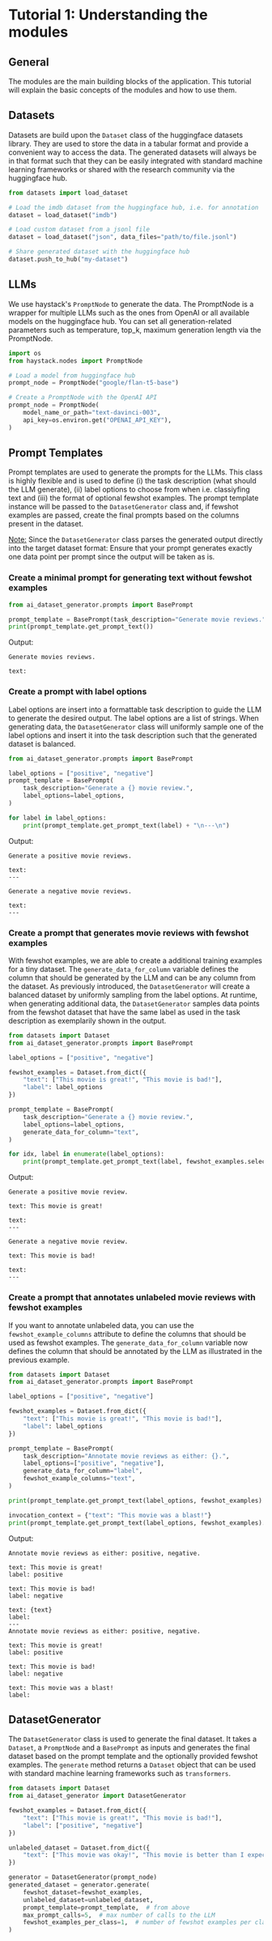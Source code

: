 # Tutorial 1: Understanding the modules

## General

The modules are the main building blocks of the application. This tutorial will explain the basic concepts of the 
modules and how to use them.

## Datasets

Datasets are build upon the `Dataset` class of the huggingface datasets library. They are used to store the data in a 
tabular format and provide a convenient way to access the data. The generated datasets will always be in that format such
that they can be easily integrated with standard machine learning frameworks or shared with the research community via 
the huggingface hub.

```python
from datasets import load_dataset

# Load the imdb dataset from the huggingface hub, i.e. for annotation
dataset = load_dataset("imdb")

# Load custom dataset from a jsonl file
dataset = load_dataset("json", data_files="path/to/file.jsonl")

# Share generated dataset with the huggingface hub
dataset.push_to_hub("my-dataset")
```

## LLMs
We use haystack's `PromptNode` to generate the data. The PromptNode is a wrapper for multiple LLMs such as the ones
from OpenAI or all available models on the huggingface hub. You can set all generation-related parameters such as 
temperature, top_k, maximum generation length via the PromptNode.

```python
import os
from haystack.nodes import PromptNode

# Load a model from huggingface hub
prompt_node = PromptNode("google/flan-t5-base")

# Create a PromptNode with the OpenAI API
prompt_node = PromptNode(
    model_name_or_path="text-davinci-003",
    api_key=os.environ.get("OPENAI_API_KEY"),
)
```

## Prompt Templates

Prompt templates are used to generate the prompts for the LLMs. This class is highly flexible and is used to define (i)
the task description (what should the LLM generate), (ii) label options to choose from when i.e. classiyfing text and 
(iii) the format of optional fewshot examples. The prompt template instance will be passed to the `DatasetGenerator` 
class and, if fewshot examples are passed, create the final prompts based on the columns present in the dataset.

<ins>Note:</ins> Since the `DatasetGenerator` class parses the generated output directly into the target dataset format: Ensure that
your prompt generates exactly one data point per prompt since the output will be taken as is.

### Create a minimal prompt for generating text without fewshot examples

```python
from ai_dataset_generator.prompts import BasePrompt

prompt_template = BasePrompt(task_description="Generate movie reviews.")
print(prompt_template.get_prompt_text())
```
Output:
```console
Generate movies reviews.

text: 
```

### Create a prompt with label options
Label options are insert into a formattable task description to guide the LLM to generate the desired output. The label 
options are a list of strings. When generating data, the `DatasetGenerator` class will uniformly sample
one of the label options and insert it into the task description such that the generated dataset is balanced.

```python
from ai_dataset_generator.prompts import BasePrompt

label_options = ["positive", "negative"]
prompt_template = BasePrompt(
    task_description="Generate a {} movie review.",
    label_options=label_options,
)

for label in label_options:
    print(prompt_template.get_prompt_text(label) + "\n---\n")
```
Output:
```console
Generate a positive movie reviews.

text:
---

Generate a negative movie reviews.

text: 
---
```

### Create a prompt that generates movie reviews with fewshot examples

With fewshot examples, we are able to create a additional training examples for a tiny dataset. The 
`generate_data_for_column` variable defines the column that should be generated by the LLM and can be any column from 
the dataset. As previously introduced, the `DatasetGenerator` will create a balanced dataset by uniformly sampling from 
the label options. At runtime, when generating additional data, the `DatasetGenerator` samples data points from the 
fewshot dataset that have the same label as used in the task description as exemplarily shown in the output.

```python
from datasets import Dataset
from ai_dataset_generator.prompts import BasePrompt

label_options = ["positive", "negative"]

fewshot_examples = Dataset.from_dict({
    "text": ["This movie is great!", "This movie is bad!"],
    "label": label_options
})

prompt_template = BasePrompt(
    task_description="Generate a {} movie review.",
    label_options=label_options,
    generate_data_for_column="text",
)

for idx, label in enumerate(label_options):
    print(prompt_template.get_prompt_text(label, fewshot_examples.select([idx])) + "\n---\n")
```

Output:
```console
Generate a positive movie review.

text: This movie is great!

text: 
---

Generate a negative movie review.

text: This movie is bad!

text: 
---
```

### Create a prompt that annotates unlabeled movie reviews with fewshot examples
If you want to annotate unlabeled data, you can use the `fewshot_example_columns` attribute to define the columns that
should be used as fewshot examples. The `generate_data_for_column` variable now defines the column that should be 
annotated by the LLM as illustrated in the previous example.

```python
from datasets import Dataset
from ai_dataset_generator.prompts import BasePrompt

label_options = ["positive", "negative"]

fewshot_examples = Dataset.from_dict({
    "text": ["This movie is great!", "This movie is bad!"],
    "label": label_options
})

prompt_template = BasePrompt(
    task_description="Annotate movie reviews as either: {}.",
    label_options=["positive", "negative"],
    generate_data_for_column="label",
    fewshot_example_columns="text",
)

print(prompt_template.get_prompt_text(label_options, fewshot_examples) + "\n---")

invocation_context = {"text": "This movie was a blast!"}
print(prompt_template.get_prompt_text(label_options, fewshot_examples).format(**invocation_context))
```

Output:
```console
Annotate movie reviews as either: positive, negative.

text: This movie is great!
label: positive

text: This movie is bad!
label: negative

text: {text}
label: 
---
Annotate movie reviews as either: positive, negative.

text: This movie is great!
label: positive

text: This movie is bad!
label: negative

text: This movie was a blast!
label: 
```

## DatasetGenerator

The `DatasetGenerator` class is used to generate the final dataset. It takes a `Dataset`, a `PromptNode` and a 
`BasePrompt` as inputs and generates the final dataset based on the prompt template and the optionally provided
fewshot examples. The `generate` method returns a `Dataset` object that can be used with standard machine learning
frameworks such as `transformers`.

```python
from datasets import Dataset
from ai_dataset_generator import DatasetGenerator

fewshot_examples = Dataset.from_dict({
    "text": ["This movie is great!", "This movie is bad!"],
    "label": ["positive", "negative"]
})

unlabeled_dataset = Dataset.from_dict({
    "text": ["This movie was okay!", "This movie is better than I expected!"],
})

generator = DatasetGenerator(prompt_node)
generated_dataset = generator.generate(
    fewshot_dataset=fewshot_examples,
    unlabeled_dataset=unlabeled_dataset,
    prompt_template=prompt_template,  # from above
    max_prompt_calls=5,  # max number of calls to the LLM
    fewshot_examples_per_class=1,  # number of fewshot examples per class per prompt
)
```
